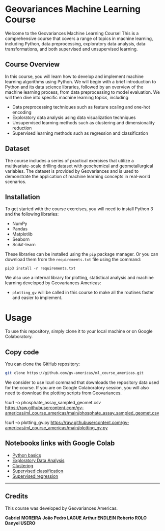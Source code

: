 # Geovariances Machine Learning Course

Welcome to the Geovariances Machine Learning Course! This is a comprehensive course that covers a range of topics in machine learning, including Python, data preprocessing, exploratory data analysis, data transformations, and both supervised and unsupervised learning.

## Course Overview

In this course, you will learn how to develop and implement machine learning algorithms using Python. We will begin with a brief introduction to Python and its data science libraries, followed by an overview of the machine learning process, from data preprocessing to model evaluation. We will then dive into specific machine learning topics, including:

- Data preprocessing techniques such as feature scaling and one-hot encoding
- Exploratory data analysis using data visualization techniques
- Unsupervised learning methods such as clustering and dimensionality reduction
- Supervised learning methods such as regression and classification

## Dataset

The course includes a series of practical exercises that utilize a multivariate-scale drilling dataset with geochemical and geometallurgical variables. The dataset is provided by Geovariances and is used to demonstrate the application of machine learning concepts in real-world scenarios.

## Installation

To get started with the course exercises, you will need to install Python 3 and the following libraries:

- NumPy
- Pandas
- Matplotlib
- Seaborn
- Scikit-learn

These libraries can be installed using the `pip` package manager. Or you can download them from the `requirements.txt` file using the command:

```
pip3 install -r requirements.txt
```

We also use a internal library for plotting, statistical analysis and machine learning developed by Geovariances Americas:

- `plotting_gv` will be called in this course to make all the routines faster and easier to implement.

# Usage

To use this repository, simply clone it to your local machine or on Google Colaboratory.

## Copy code
You can clone the GitHub repository:

```bash
git clone https://github.com/gv-americas/ml_course_americas.git
```

We consider to use !curl command that downloads the repository data used for the course. If you are on Google Colaboratory session, you will also need to download the plotting scripts from Geovariances.

!curl -o phosphate_assay_sampled_geomet.csv https://raw.githubusercontent.com/gv-americas/ml_course_americas/main/phosphate_assay_sampled_geomet.csv

!curl -o plotting_gv.py https://raw.githubusercontent.com/gv-americas/ml_course_americas/main/plotting_gv.py

## Notebooks links with Google Colab

- [Python basics](https://colab.research.google.com/github/gv-americas/ml_course_americas/blob/main/P1_basics_python.ipynb)
- [Exploratory Data Analysis](https://colab.research.google.com/github/gv-americas/ml_course_americas/blob/main/P2_EDA.ipynb#scrollTo=fczIB1RYHKvT)
- [Clustering](https://colab.research.google.com/github/gv-americas/ml_course_americas/blob/main/P3_Clustering.ipynb#scrollTo=MIxmskE0_LP2)
- [Supervised classification](https://colab.research.google.com/github/gv-americas/ml_course_americas/blob/main/P7_Supervised_Regression.ipynb#scrollTo=Sle6QTh685PW)
- [Supervised regression](https://colab.research.google.com/github/gv-americas/ml_course_americas/blob/main/P7_Supervised_Regression.ipynb#scrollTo=Sle6QTh685PW)

***

## Credits

This course was developed by Geovariances Americas.

**Gabriel MOREIRA**
**João Pedro LAGUE**
**Arthur ENDLEIN**
**Roberto ROLO**
**Danyel USERO**
